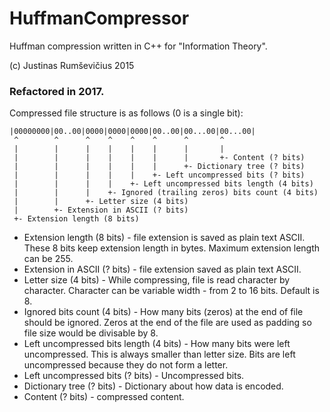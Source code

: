 # HuffmanCompressor
Huffman compression written in C++ for "Information Theory".

(c) Justinas Rumševičius 2015

### Refactored in 2017.

Compressed file structure is as follows (0 is a single bit):
```
|00000000|00..00|0000|0000|0000|00..00|00...00|00...00|
 ^        ^      ^    ^    ^    ^      ^       ^
 |        |      |    |    |    |      |       |
 |        |      |    |    |    |      |       +- Content (? bits)
 |        |      |    |    |    |      +- Dictionary tree (? bits)
 |        |      |    |    |    +- Left uncompressed bits (? bits)
 |        |      |    |    +- Left uncompressed bits length (4 bits) 
 |        |      |    +- Ignored (trailing zeros) bits count (4 bits)
 |        |      +- Letter size (4 bits)
 |        +- Extension in ASCII (? bits)
 +- Extension length (8 bits)
```

*  Extension length (8 bits) - file extension is saved as plain text ASCII. These 8 bits keep extension length in bytes. Maximum extension length can be 255.
*  Extension in ASCII (? bits) - file extension saved as plain text ASCII.
*  Letter size (4 bits) - While compressing, file is read character by character. Character can be variable width - from 2 to 16 bits. Default is 8.
*  Ignored bits count (4 bits) - How many bits (zeros) at the end of file should be ignored. Zeros at the end of the file are used as padding so file size would be divisable by 8.
*  Left uncompressed bits length (4 bits) - How many bits were left uncompressed. This is always smaller than letter size. Bits are left uncompressed because they do not form a letter.
*  Left uncompressed bits (? bits) - Uncompressed bits.
*  Dictionary tree (? bits) - Dictionary about how data is encoded.
*  Content (? bits) - compressed content.